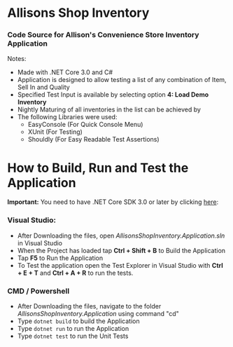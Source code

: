 # Allisons Shop Inventory

### Code Source for Allison's Convenience Store Inventory Application

Notes:
 * Made with .NET Core 3.0 and C#
 * Application is designed to allow testing a list of any combination of Item, Sell In and Quality
 * Specified Test Input is available by selecting option **4: Load Demo Inventory**
 * Nightly Maturing of all inventories in the list can be achieved by
 * The following Libraries were used:
   * EasyConsole (For Quick Console Menu)
   * XUnit (For Testing)
   * Shouldly (For Easy Readable Test Assertions)

# How to Build, Run and Test the Application

**Important:** You need to have .NET Core SDK 3.0 or later by clicking [here](https://dotnet.microsoft.com/download/dotnet-core, ".Net Core SDKs"):

### Visual Studio:

 * After Downloading the files, open *AllisonsShopInventory.Application.sln* in Visual Studio
 * When the Project has loaded tap **Ctrl + Shift + B** to Build the Application
 * Tap **F5** to Run the Application
 * To Test the application open the Test Explorer in Visual Studio with **Ctrl + E + T** and **Ctrl + A + R** to run the tests.

### CMD / Powershell

 * After Downloading the files, navigate to the folder *AllisonsShopInventory.Application* using command "cd"
 * Type `dotnet build` to build the Application
 * Type `dotnet run` to run the Application
 * Type `dotnet test` to run the Unit Tests
